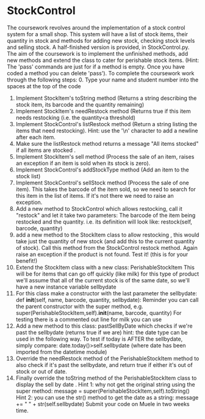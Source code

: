 # StockControl
The coursework revolves around the implementation of a stock control system for a small shop. This
system will have a list of stock items, their quantity in stock and methods for adding new stock,
checking stock levels and selling stock. A half-finished version is provided, in StockControl.py. The
aim of the coursework is to implement the unfinished methods, add new methods and extend the class
to cater for perishable stock items.
(Hint: The 'pass' commands are just for if a method is empty. Once you have coded a method you can
delete 'pass').
To complete the coursework work through the following steps:
0. Type your name and student number into the spaces at the top of the code
1. Implement StockItem's toString method (Returns a string describing the stock item, its barcode and
the quantity remaining)
2. Implement StockItem's needRestock method (Returns true if this item needs restocking (i.e. the
quantity<a threshold)
3. Implement StockControl's listRestock method (Return a string listing the items that need restocking).
Hint: use the '\n' character to add a newline after each item.
4. Make sure the listRestock method returns a message "All items stocked" if all items are stocked .
5. Implement StockItem's sell method (Process the sale of an item, raises an exception if an item is sold
when its stock is zero).
6. Implement StockControl's addStockType method (Add an item to the stock list)
7. Implement StockControl's sellStock method (Process the sale of one item). This takes the barcode of
the item sold, so we need to search for this item in the list of items. If it's not there we need to raise an
exception.
8. Add a new method to StockControl which allows restocking, call it "restock" and let it take two
parameters: The barcode of the item being restocked and the quantity. i.e. its definition will look like:
restock(self, barcode, quantity)
9. add a new method to the StockItem class to allow restocking , this would take just the quantity of
new stock (and add this to the current quantity of stock). Call this method from the StockControl
restock method. Again raise an exception if the product is not found.
Test it! (this is for your benefit!)
10. Extend the StockItem class with a new class: PerishableStockItem This will be for items that can go
off quickly (like milk) for this type of product we'll assume that all of the current stock is of the same
date, so we'll have a new instance variable sellbydate
11. For this class make a constructor with the last parameter the sellbydate: def __init__(self, name,
barcode, quantity, sellbydate): Reminder you can call the parent constructor with the super method, e.g.
super(PerishableStockItem,self).__init__(name, barcode, quantity)
For testing there is a commented out line for milk you can use
12. Add a new method to this class: pastSellByDate which checks if we're past the sellbydate (returns
true if we are)
hint: the date type can be used in the following way. To test if today is AFTER the sellbydate, simply
compare: date.today()>self.sellbydate
(where date has been imported from the datetime module)
13. Override the needRestock method of the PerishableStockItem method to also check if it's past the
sellbydate, and return true if either it's out of stock or out of date.
14. Finally override the toString method of the PerishableStockItem class to display the sell by date .
Hint 1: why not get the original string using the super method:
message = super(PerishableStockItem,self).toString()
Hint 2: you can use the str() method to get the date as a string:
message += " " + str(self.sellbydate)
Submit your code on Muele in two weeks time.
